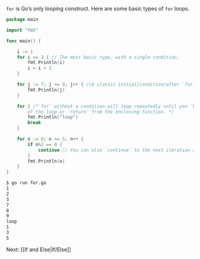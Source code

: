 `for` is Go’s only looping construct. Here are some basic types of `for` loops.

```Go
package main

import "fmt"

func main() {

    i := 1
    for i <= 3 { // The most basic type, with a single condition.
        fmt.Println(i)
        i = i + 1
    }

    for j := 7; j <= 9; j++ { //A classic initial/condition/after `for` loop.
        fmt.Println(j)
    }

	for { /*`for` without a condition will loop repeatedly until you `break` out
		of the loop or `return` from the enclosing function. */
        fmt.Println("loop") 
        break
    }

    for n := 0; n <= 5; n++ { 
        if n%2 == 0 {
            continue // You can also `continue` to the next iteration of the loop.
        }
        fmt.Println(n)
    }
}
```

```Bash
$ go run for.go
1
2
3
7
8
9
loop
1
3
5
```
Next: [[If and Else|If/Else]] 